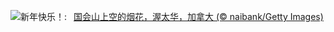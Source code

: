 ![](https://www.bing.com/th?id=OHR.CANYE24_ZH-CN3884754296_UHD.jpg&w=1000)新年快乐！:&nbsp;&ensp;[国会山上空的烟花，渥太华，加拿大 (© naibank/Getty Images)](https://www.bing.com/th?id=OHR.CANYE24_ZH-CN3884754296_UHD.jpg)
<br><br/>
